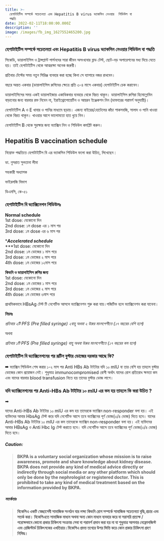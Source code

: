 ```yaml
---
title: >-
  হেপাটাইটিস সম্পর্কে সচেতনতা এবং Hepatitis B virus ভ্যাকসিন নেওয়ার  শিডিউল বা
  পদ্ধতি
date: 2022-02-11T18:00:00.000Z
description: ''
image: /images/fb_img_1627552465200.jpg
---
```


### হেপাটাইটিস সম্পর্কে সচেতনতা এবং Hepatitis B virus ভ্যাকসিন নেওয়ার  শিডিউল বা পদ্ধতি

সিকেডি, ডায়ালাইসিস ও ট্রান্সপ্লান্ট পার্সনদের সারা জীবন অসংখ্যবার ব্লাড টেস্ট, ছোট-বড় অপারেশনের মধ্য দিয়ে যেতে হয়। তাই হেপাটাইটিস থেকে আত্মরক্ষা অনেক জরুরী।

প্রতিবার টেস্টের সময় নতুন সিরিঞ্জ ব্যবহার করা হচ্ছে কিনা সে ব্যাপারে নজর রাখবেন।

বছরে অন্তত একবার (ডায়ালাইসিস রুগিদের ক্ষেত্রে প্রতি ৩-৪ মাসে একবার) হেপাটাইটিস চেক করাবেন।

ডায়ালাইসিসের সময় একই ডায়ালাইজার একাধিকবার ব্যবহার থেকে বিরত থাকুন। ডায়ালাইসিস রুগিরা হিমোগ্লোবিন বাড়ানোর জন্য বারবার রক্ত নিবেন না, ইরাইথ্রোপোয়েটিন ও আয়রন ইঞ্জেকশন নিন (ডাক্তারের পরামর্শ অনুযায়ী)।

হেপাটাইটিস A ও E খাবার ও পানির মাধ্যমে ছড়ায়। এজন্য বাইরের/হোটেলের কাঁচা শাকসবজি, সালাদ ও পানি খাওয়া থেকে বিরত থাকুন। খাওয়ার আগে ভালোমতো হাত ধুয়ে নিন।

হেপাটাইটিস B থেকে সুরক্ষার জন্য ভ্যাক্সিন নিন ও শিডিউল কমপ্লিট করুন।

## Hepatitis B vaccination schedule

নিম্নোক্ত পদ্ধতিতে হেপাটাইটিস বি এর ভ্যাকসিন শিডিউল ফলো করা উচিত, লিখেছেন :

ডা. নুসরাত সুলতানা লীমা

সহকারী অধ্যাপক

ভাইরলজি বিভাগ

ডিএমসি, কে-৫১

### হেপাটাইটিস বি ভ্যাক্সিনেশন শিডিউলঃ

**Normal schedule**\
1st dose: যেকোনো দিন\
2nd dose: ১ম dose এর ১ মাস পর\
3rd dose: ১ম dose এর ৬ মাস পর

\****Accelerated schedule***\
*\**1st dose: যেকোনো দিন\
2nd dose: ১ম ডোজের ১ মাস পরে\
3rd dose: ১ম ডোজের ২ মাস পরে\
4th dose: ১ম ডোজের ১২মাস পরে

**কিডনি ও ডায়ালাইসিস রুগির জন্য**\
1st dose: যেকোনো দিন\
2nd dose: ১ম ডোজের ১ মাস পরে\
3rd dose: ১ম ডোজের ২ মাস পরে\
4th dose: ১ম ডোজের ৬মাস পরে

প্রাথমিকভাবে HBsAg টেস্ট টি নেগেটিভ আসলে ভ্যাক্সিনেশন শুরু করা যায়।পজিটিভ হলে ভ্যাক্সিনেশন করা যাবেনা।

**নিয়মঃ**

*প্রতিবার ২টি PFS (Pre filled syringe) ২বাহু অথবা ২ উরুর মাংসপেশীতে (১৭ বছরের বেশি হলে)*

অথবা

*প্রতিবার ১টি PFS (Pre filled syringe) বাহু অথবা উরুর মাংসপেশীতে (১৭ বছরের কম হলে)*

### হেপাটাইটিস বি ভ্যাক্সিনেশনের পর রূটিন বুস্টার ডোজের দরকার আছে কি?

➡ ভ্যাক্সিন শিডিউল শেষ করার ১-২ মাস পর Anti HBs Ab টাইটার যদি ১০ mIU বা তার বেশি হয় তাহলে বুস্টার ডোজের কোন প্রয়োজন নেই। শুধুমাত্র immunocompromised রোগী অর্থাৎ যাদের রোগ প্রতিরোধ ক্ষমতা কম এবং যাদের বারবার blood transfusion নিতে হয় তাদের বুস্টার ডোজ লাগে।

### যদি ভ্যাক্সিনেশনের পর Anti-HBs Ab টাইটার ১০ mIU এর কম হয় তাহলে কি করা উচিত ?

➡ 

যাদের Anti-HBs Ab টাইটার ১০ mIU এর কম হয় তাদেরকে ভ্যাক্সিন non-responder বলা হয়। এই ব্যক্তিদের আবার HbsAg টেস্ট করে যদি নেগেটিভ আসে তবে ভ্যাক্সিনের পূর্ণ ডোজ(৩/৪ ডোজ) দিতে হবে। যাদের Anti-HBs Ab টাইটার ১০ mIU এর কম তাদেরকে ভ্যাক্সিন non-responder বলা হয়। এই ব্যক্তিদের আবার HBsAg ও Anti Hbc Ig টেস্ট করাতে হবে। যদি নেগেটিভ আসে তবে ভ্যাক্সিনের পূর্ণ ডোজ(৩/৪ ডোজ) দিতে হবে।

##### **Caution:**

> **BKPA is a voluntary social organization whose mission is to raise awareness, promote and share knowledge about kidney disease. BKPA does not provide any kind of medical advice directly or indirectly through social media or any other platform which should only be done by the nephrologist or registered doctor. This is prohibited to take any kind of medical treatment based on the information provided by BKPA.**

##### **সতর্কতাঃ**

> **বিকেপিএ একটি স্বেচ্ছাসেবী সামাজিক সংগঠন যার লক্ষ্য কিডনি রোগ সম্পর্কে সামাজিক সচেতনতা বৃদ্ধি,প্রচার এবং সতর্ক করা। বিকেপিএতে সামাজিক মাধ্যম অথবা অন্য কোন মাধ্যম ব্যবহার করে বা সরাসরি প্রত্যক্ষ / পরোক্ষভাবে কোনো প্রকার চিকিৎসা সংক্রান্ত সেবা বা পরামর্শ প্রদান করা হয় না যা শুধুমাত্র আপনার নেফ্রোলজিস্ট এবং রেজিস্টার্ড চিকিৎসকের এখতিয়ার।বিকেপিএ প্রদত্ত তথ্যের উপর ভিত্তি করে কোন প্রকার চিকিৎসা গ্রহণ নিষিদ্ধ।**
